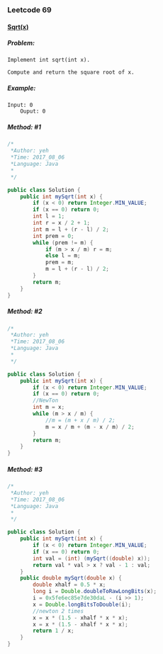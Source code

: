 

### Leetcode 69
#### [Sqrt(x)](https://leetcode.com/problems/sqrtx)

##### ***Problem:***

    Implement int sqrt(int x).

    Compute and return the square root of x.


##### ***Example:***
 
    Input: 0
        Ouput: 0
    

##### *Method: #1*
``` java
/*
 *Author: yeh
 *Time: 2017_08_06
 *Language: Java
 *
 */

public class Solution {
    public int mySqrt(int x) {
        if (x < 0) return Integer.MIN_VALUE;
        if (x == 0) return 0;
        int l = 1;
        int r = x / 2 + 1;
        int m = l + (r - l) / 2;
        int prem = 0;
        while (prem != m) {
            if (m > x / m) r = m;
            else l = m;
            prem = m;
            m = l + (r - l) / 2;
        }
        return m;
    }
}

```

##### *Method: #2*
``` java
/*
 *Author: yeh
 *Time: 2017_08_06
 *Language: Java
 *
 */

public class Solution {
    public int mySqrt(int x) {
        if (x < 0) return Integer.MIN_VALUE;
        if (x == 0) return 0;
        //NewTon
        int m = x;
        while (m > x / m) {
            //m = (m + x / m) / 2;
            m = x / m + (m - x / m) / 2;
        }
        return m;
    }
}

```

##### *Method: #3*
``` java
/*
 *Author: yeh
 *Time: 2017_08_06
 *Language: Java
 *
 */

public class Solution {
    public int mySqrt(int x) {
        if (x < 0) return Integer.MIN_VALUE;
        if (x == 0) return 0;
        int val = (int) (mySqrt((double) x));
        return val * val > x ? val - 1 : val;
    }
    public double mySqrt(double x) {
        double xhalf = 0.5 * x;
        long i = Double.doubleToRawLongBits(x);
        i = 0x5fe6ec85e7de30daL - (i >> 1);
        x = Double.longBitsToDouble(i);
        //newton 2 times
        x = x * (1.5 - xhalf * x * x);
        x = x * (1.5 - xhalf * x * x);
        return 1 / x;
    }
}


```

